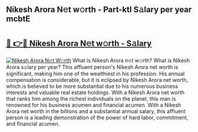 ## Nikesh Arora N𝚎t w𝚘rth - Part-ktl S𝚊lary per year mcbtE

# <h2><a href="http://gc3cya.nevu.top/?p=Nikesh+Arora">🔗 👉🔴 Nikesh Arora N𝚎t w𝚘rth - S𝚊lary</a></h2>

[![Nikesh Arora N𝚎t W𝚘rth](https://i.imgur.com/Oavwk0R.jpeg)](http://gc3cya.nevu.top/?p=Nikesh+Arora)
What is Nikesh Arora n𝚎t w𝚘rth? What is Nikesh Arora s𝚊lary per year?
This affluent person's Nikesh Arora net worth is significant, making him one of the wealthiest in his profession. His annual compensation is considerable, but it is eclipsed by Nikesh Arora net worth, which is believed to be more substantial due to his numerous business interests and valuable real estate holdings. With a Nikesh Arora net worth that ranks him among the richest individuals on the planet, this man is renowned for his business acumen and financial acumen. With a Nikesh Arora net worth in the billions and a substantial annual salary, this affluent person is a leading demonstration of the power of hard labor, commitment, and financial acumen.
